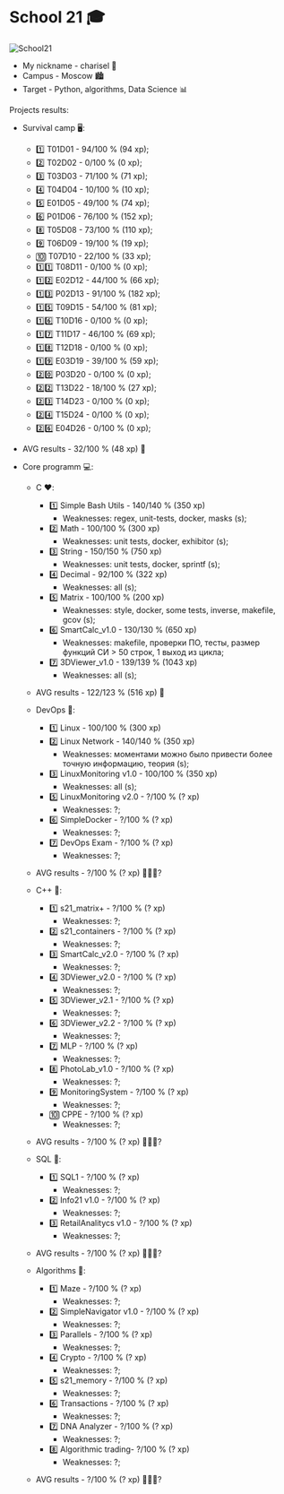 # School 21 🎓

![Sсhool21](https://sun9-38.userapi.com/impg/KJR2NK87iyCNo7L8oZ9379FOTBF2nQJJ3mWvZw/mFRmaBUOkuk.jpg?size=480x360&quality=96&sign=8ffee636080944c3067db7ad320c8400&type=album)
- My nickname - charisel 🐯
- Campus - Moscow 🏙
- Target - Python, algorithms, Data Science 📊

Projects results:
  - Survival camp 🖥:
    * 1️⃣ T01D01 - 94/100 % (94 xp);
    * 2️⃣ T02D02 - 0/100 % (0 xp);
    * 3️⃣ T03D03 - 71/100 % (71 xp);
    * 4️⃣ T04D04 - 10/100 % (10 xp);
    * 5️⃣ E01D05 - 49/100 % (74 xp);
    * 6️⃣ P01D06 - 76/100 % (152 xp);
    * 8️⃣ T05D08 - 73/100 % (110 xp);
    * 9️⃣ T06D09 - 19/100 % (19 xp);
    * 🔟 T07D10 - 22/100 % (33 xp);
    * 1️⃣1️⃣ T08D11 - 0/100 % (0 xp);
    * 1️⃣2️⃣ E02D12 - 44/100 % (66 xp);
    * 1️⃣3️⃣ P02D13 - 91/100 % (182 xp);
    * 1️⃣5️⃣ T09D15 - 54/100 % (81 xp);
    * 1️⃣6️⃣ T10D16 - 0/100 % (0 xp);
    * 1️⃣7️⃣ T11D17 - 46/100 % (69 xp);
    * 1️⃣8️⃣ T12D18 - 0/100 % (0 xp);
    * 1️⃣9️⃣ E03D19 - 39/100 % (59 xp);
    * 2️⃣0️⃣ P03D20 - 0/100 % (0 xp);
    * 2️⃣2️⃣ T13D22 - 18/100 % (27 xp);
    * 2️⃣3️⃣ T14D23 - 0/100 % (0 xp);
    * 2️⃣4️⃣ T15D24 - 0/100 % (0 xp);
    * 2️⃣6️⃣ E04D26 -  0/100 % (0 xp);
  - AVG results - 32/100 % (48 xp) 🥉

  - Core programm 💻:
    - C ❤️: 
      * 1️⃣ Simple Bash Utils - 140/140 % (350 xp)
        - Weaknesses: regex, unit-tests, docker, masks (s);
      * 2️⃣ Math - 100/100 % (300 xp)
        - Weaknesses: unit tests, docker, exhibitor (s);
      * 3️⃣ String - 150/150 % (750 xp)
        - Weaknesses: unit tests, docker, sprintf (s);
      * 4️⃣ Decimal - 92/100 % (322 xp)
        - Weaknesses: all (s);
      * 5️⃣ Matrix - 100/100 % (200 xp)
        - Weaknesses: style, docker, some tests, inverse, makefile, gcov (s);
      * 6️⃣ SmartCalc_v1.0 - 130/130 % (650 xp)
        - Weaknesses: makefile, проверки ПО, тесты, размер функций СИ > 50 строк, 1 выход из цикла;
      * 7️⃣ 3DViewer_v1.0 - 139/139 % (1043 xp)   
        - Weaknesses: all (s);
    - AVG results - 122/123 % (516 xp) 🥇

    - DevOps 💜:
      * 1️⃣ Linux - 100/100 % (300 xp)
      * 2️⃣ Linux Network - 140/140 % (350 xp)
        - Weaknesses: моментами можно было привести более точную информацию, теория (s);
      * 3️⃣ LinuxMonitoring v1.0 - 100/100 % (350 xp)
        - Weaknesses: all (s);
      * 5️⃣ LinuxMonitoring v2.0 - ?/100 % (? xp)
        - Weaknesses: ?;
      * 6️⃣ SimpleDocker - ?/100 % (? xp)
        - Weaknesses: ?;
      * 7️⃣ DevOps Exam - ?/100 % (? xp)
        - Weaknesses: ?;
    - AVG results - ?/100 % (? xp) 🥇🥈🥉?

    - C++ 💚:
      * 1️⃣ s21_matrix+ - ?/100 % (? xp)
        - Weaknesses: ?;
      * 2️⃣ s21_containers - ?/100 % (? xp)
        - Weaknesses: ?;
      * 3️⃣ SmartCalc_v2.0 - ?/100 % (? xp)
        - Weaknesses: ?;
      * 4️⃣ 3DViewer_v2.0 - ?/100 % (? xp)
        - Weaknesses: ?;
      * 5️⃣ 3DViewer_v2.1 - ?/100 % (? xp)
        - Weaknesses: ?;
      * 6️⃣ 3DViewer_v2.2 - ?/100 % (? xp)
        - Weaknesses: ?;
      * 7️⃣ MLP - ?/100 % (? xp)
        - Weaknesses: ?;
      * 8️⃣ PhotoLab_v1.0 - ?/100 % (? xp)
        - Weaknesses: ?;
      * 9️⃣ MonitoringSystem - ?/100 % (? xp)
        - Weaknesses: ?;
      * 🔟 CPPE - ?/100 % (? xp)
        - Weaknesses: ?;
    - AVG results - ?/100 % (? xp) 🥇🥈🥉?

    - SQL 💙:
      * 1️⃣ SQL1 - ?/100 % (? xp)
        - Weaknesses: ?;
      * 2️⃣ Info21 v1.0 - ?/100 % (? xp)
        - Weaknesses: ?;
      * 3️⃣ RetailAnalitycs v1.0 - ?/100 % (? xp)
        - Weaknesses: ?;
    - AVG results - ?/100 % (? xp) 🥇🥈🥉?

    - Algorithms 💛:
      * 1️⃣ Maze - ?/100 % (? xp)
        - Weaknesses: ?;
      * 2️⃣ SimpleNavigator v1.0 - ?/100 % (? xp)
        - Weaknesses: ?;
      * 3️⃣ Parallels - ?/100 % (? xp)
        - Weaknesses: ?;
      * 4️⃣ Crypto - ?/100 % (? xp)
        - Weaknesses: ?;
      * 5️⃣ s21_memory - ?/100 % (? xp)
        - Weaknesses: ?;
      * 6️⃣ Transactions - ?/100 % (? xp)
        - Weaknesses: ?;
      * 7️⃣ DNA Analyzer - ?/100 % (? xp)
        - Weaknesses: ?;
      * 8️⃣ Algorithmic trading- ?/100 % (? xp)
        - Weaknesses: ?;
    - AVG results - ?/100 % (? xp) 🥇🥈🥉?
